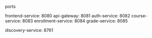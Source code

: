 ports

frontend-service: 8080
api-gateway: 8081
auth-service: 8082
course-service: 8083
enrollment-service: 8084
grade-service: 8085

discovery-service: 8761
